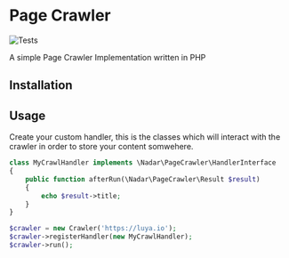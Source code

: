 # Page Crawler

![Tests](https://github.com/nadar/php-page-crawler/workflows/Tests/badge.svg)

A simple Page Crawler Implementation written in PHP



## Installation

## Usage

Create your custom handler, this is the classes which will interact with the crawler in order to store your content somwehere.

```php
class MyCrawlHandler implements \Nadar\PageCrawler\HandlerInterface
{
    public function afterRun(\Nadar\PageCrawler\Result $result)
    {
        echo $result->title;
    }
}
```

```php
$crawler = new Crawler('https://luya.io');
$crawler->registerHandler(new MyCrawlHandler);
$crawler->run();
```